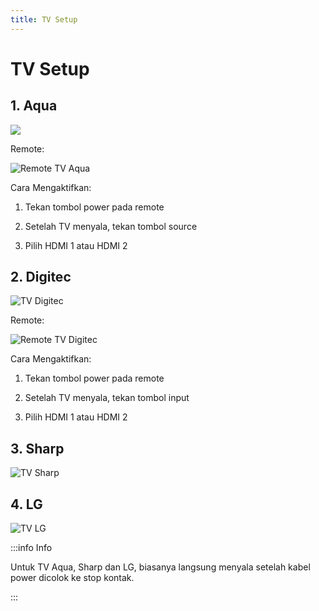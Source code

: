 ```yaml
---
title: TV Setup
---
```


# TV Setup

## 1. Aqua

![](/img/img_20250518_155702_crop.jpg)

Remote:

![Remote TV Aqua](/img/remote_tv_aqua__small.png)

Cara Mengaktifkan:

1. Tekan tombol power pada remote

2. Setelah TV menyala, tekan tombol source

3. Pilih HDMI 1 atau HDMI 2



## 2. Digitec

![TV Digitec](/img/img_20250518_155733_crop.jpg)

Remote:

![Remote TV Digitec](/img/remote_tv_digitec__small.png)

Cara Mengaktifkan:

1. Tekan tombol power pada remote

2. Setelah TV menyala, tekan tombol input

3. Pilih HDMI 1 atau HDMI 2



## 3. Sharp

![TV Sharp](/img/img_20250518_165130_crop.jpg)



## 4. LG

![TV LG](/img/img_20250518_165200_crop.jpg)



:::info Info

Untuk TV Aqua, Sharp dan LG, biasanya langsung menyala setelah kabel power dicolok ke stop kontak.

:::
